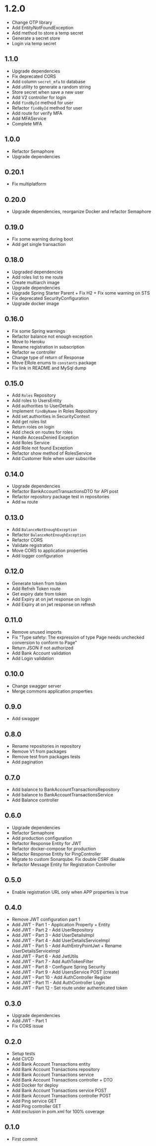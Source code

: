 # 1.2.0
+ Change OTP library
+ Add EntityNotFoundException
+ Add method to store a temp secret
+ Generate a secret store
+ Login via temp secret

## 1.1.0
+ Upgrade dependencies
+ Fix deprecated CORS
+ Add column `secret_mfa` to database
+ Add utility to generate a random string
+ Store secret when save a new user
+ Add V2 controller for login
+ Add `findById` method for user
+ Refactor `findById` method for user
+ Add route for verify MFA
+ Add MFAService
+ Complete MFA

## 1.0.0
+ Refactor Semaphore
+ Upgrade dependencies

## 0.20.1
+ Fix multiplatform

## 0.20.0
+ Upgrade dependencies, reorganize Docker and refactor Semaphore

## 0.19.0
+ Fix some warning during boot
+ Add get single transaction

## 0.18.0
+ Upgraded dependencies
+ Add roles list to me route
+ Create multiarch image
+ Upgrade dependencies
+ Upgrade Spring Starter Parent + Fix H2 + Fix some warning on STS
+ Fix deprecated SecurityConfiguration
+ Upgrade docker image

## 0.16.0
+ Fix some Spring warnings
+ Refactor balance not enough exception
+ Move to Heroku
+ Rename registration in subscription
+ Refactor `me` controller
+ Change type of return of Response
+ Move ERole enums to `constants` package
+ Fix link in README and MySql dump

## 0.15.0
+ Add `Roles` Repository
+ Add roles to UsersEntity
+ Add authorities to UserDetails
+ Implement `findByName` in Roles Repository
+ Add set authorities in SecurityContext
+ Add get roles list
+ Return roles on login
+ Add check on routes for roles
+ Handle AccessDenied Exception
+ Add Roles Service
+ Add Role not found Exception
+ Refactor show method of RolesService
+ Add Customer Role when user subscribe

## 0.14.0
+ Upgrade dependencies
+ Refactor BankAccountTransactionsDTO for API post
+ Refactor repository package test in repositories
+ Add `me` route

## 0.13.0
+ Add `BalanceNotEnoughException`
+ Refactor `BalanceNotEnoughException`
+ Refactor CORS
+ Validate registration
+ Move CORS to application properties
+ Add logger configuration

## 0.12.0
+ Generate token from token
+ Add Refreh Token route
+ Get expiry date from token
+ Add Expiry at on jwt response on login
+ Add Expiry at on jwt response on refresh


## 0.11.0
+ Remove unused imports
+ Fix "Type safety: The expression of type Page needs unchecked conversion to conform to Page<BankAccountTransactionsEntity>"
+ Return JSON if not authorized
+ Add Bank Account validation
+ Add Login validation

## 0.10.0
+ Change swagger server
+ Merge commons application properties

## 0.9.0
+ Add swagger

## 0.8.0
+ Rename repositories in repository
+ Remove V1 from packages
+ Remove test from packages tests
+ Add pagination

## 0.7.0
+ Add balance to BankAccountTransactionsRepository
+ Add balance to BankAccountTransactionsService
+ Add Balance controller

## 0.6.0
+ Upgrade dependencies
+ Refactor Semaphore
+ Add production configuration
+ Refactor Response Entity for JWT
+ Refactor docker-compose for production
+ Refactor Response Entity for PingController
+ Migrate to custom Sonarqube. Fix double CSRF disable
+ Refactor Message Entity for Registration Controller

## 0.5.0
+ Enable registration URL only when APP properties is true

## 0.4.0
+ Remove JWT configuration part 1
+ Add JWT - Part 1 - Application Property + Entity
+ Add JWT - Part 2 - Add UserRepository
+ Add JWT - Part 3 - Add UserDetailsImpl
+ Add JWT - Part 4 - Add UserDetailsServiceImpl
+ Add JWT - Part 5 - Add AuthEntryPointJwt + Rename UserDetailsServiceImpl
+ Add JWT - Part 6 - Add JwtUtils
+ Add JWT - Part 7 - Add AuthTokenFilter
+ Add JWT - Part 8 - Configure Spring Security
+ Add JWT - Part 9 - Add UsersService POST (create)
+ Add JWT - Part 10 - Add AuthController Register
+ Add JWT - Part 11 - Add AuthController Login
+ Add JWT - Part 12 - Set route under authenticated token


## 0.3.0
+ Upgrade dependencies
+ Add JWT - Part 1
+ Fix CORS issue

## 0.2.0
+ Setup tests
+ Add CI/CD
+ Add Bank Account Transactions entity
+ Add Bank Account Transactions repository
+ Add Bank Account Transactions service
+ Add Bank Account Transactions controller + DTO
+ Add Docker for deploy
+ Add Bank Account Transactions service POST
+ Add Bank Account Transactions controller POST
+ Add Ping service GET
+ Add Ping controller GET
+ Add exclusion in pom.xml for 100% coverage

## 0.1.0
+ First commit